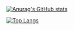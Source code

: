 [![Anurag's GitHub stats](https://github-readme-stats.vercel.app/api?username=BlueBlood-dev&&show_icons=true&theme=radical&count_private=true)](https://github.com/anuraghazra/github-readme-stats)

[![Top Langs](https://github-readme-stats.vercel.app/api/top-langs/?username=BlueBlood-dev&langs_count=7&show_icons=true&theme=radical&count_private=true&hide=CMake&exclude_repo=-ITMO-Algo-1-sem)](https://github.com/anuraghazra/github-readme-stats)
